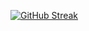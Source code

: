 [![GitHub Streak](https://streak-stats.demolab.com?user=Al3xUI&theme=blueberry&hide_border=true&locale=fr)](https://git.io/streak-stats)
